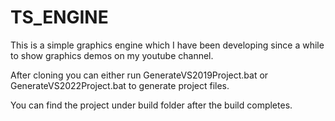 # TS_ENGINE
This is a simple graphics engine which I have been developing since a while to show graphics demos on my youtube channel.

After cloning you can either run GenerateVS2019Project.bat or GenerateVS2022Project.bat to generate project files.

You can find the project under build folder after the build completes.
